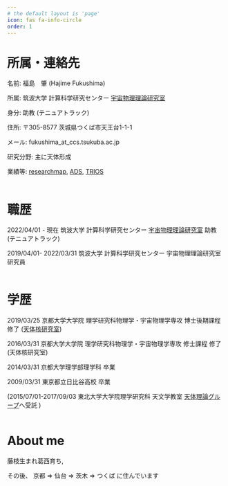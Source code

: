 ```yaml
---
# the default layout is 'page'
icon: fas fa-info-circle
order: 1
---
```



# 所属・連絡先
名前: 福島　肇 (Hajime Fukushima)

所属: 筑波大学 計算科学研究センター [宇宙物理理論研究室](https://www.rccp.tsukuba.ac.jp/Astro/home/ja/)

身分: 助教 (テニュアトラック)

住所: 〒305-8577 茨城県つくば市天王台1-1-1

メール: fukushima_at_ccs.tsukuba.ac.jp

研究分野: 主に天体形成

業績等: [researchmap](https://researchmap.jp/fukushimahj/), [ADS](https://ui.adsabs.harvard.edu/search/fq=%7B!type%3Daqp%20v%3D%24fq_database%7D&fq_database=database%3A%20astronomy&p_=0&q=pubdate%3A%5B2018-01%20TO%209999-12%5D%20author%3A(%22%5EFukushima%2C%20hajime%22)&sort=date%20desc%2C%20bibcode%20desc?bbbRedirect=1), [TRIOS](https://trios.tsukuba.ac.jp/researcher/0000004676)
<br><br>


# 職歴
2022/04/01 - 現在 筑波大学 計算科学研究センター  [宇宙物理理論研究室](https://www.rccp.tsukuba.ac.jp/Astro/home/ja/)  助教 (テニュアトラック)

2019/04/01- 2022/03/31  筑波大学 計算科学研究センター  宇宙物理理論研究室  研究員
<br><br>

# 学歴

2019/03/25 京都大学大学院 理学研究科物理学・宇宙物理学専攻 博士後期課程 修了 ([天体核研究室](https://www-tap.scphys.kyoto-u.ac.jp/main.html))

2016/03/31 京都大学大学院 理学研究科物理学・宇宙物理学専攻 修士課程 修了 (天体核研究室)

2014/03/31 京都大学理学部理学科 卒業

2009/03/31 東京都立日比谷高校 卒業

(2015/07/01-2017/09/03  東北大学大学院理学研究科 天文学教室 [天体理論グループ](https://www.astr.tohoku.ac.jp/tap/)へ受託 )
<br><br>

# About me

藤枝生まれ葛西育ち,

その後、 京都 => 仙台 => 茨木 => つくば   に住んでいます

